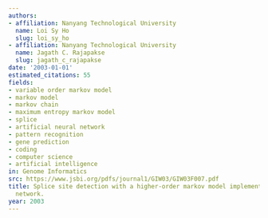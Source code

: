 ```yaml
---
authors:
- affiliation: Nanyang Technological University
  name: Loi Sy Ho
  slug: loi_sy_ho
- affiliation: Nanyang Technological University
  name: Jagath C. Rajapakse
  slug: jagath_c_rajapakse
date: '2003-01-01'
estimated_citations: 55
fields:
- variable order markov model
- markov model
- markov chain
- maximum entropy markov model
- splice
- artificial neural network
- pattern recognition
- gene prediction
- coding
- computer science
- artificial intelligence
in: Genome Informatics
src: https://www.jsbi.org/pdfs/journal1/GIW03/GIW03F007.pdf
title: Splice site detection with a higher-order markov model implemented on a neural
  network.
year: 2003
---
```

